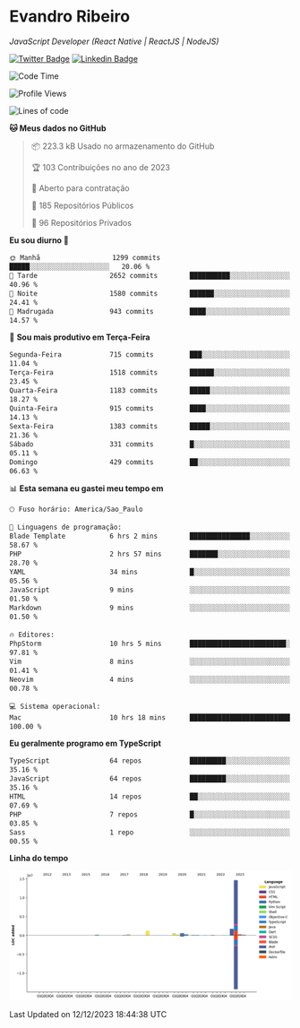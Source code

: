 # Evandro **Ribeiro**

*JavaScript Developer (React Native | ReactJS | NodeJS)*

[![Twitter Badge](https://img.shields.io/badge/-@ribeiroevandro-201B2D?style=flat-square&labelColor=201B2D&logo=twitter&logoColor=white&link=https://twitter.com/ribeiroevandro)](https://twitter.com/ribeiroevandro) 
[![Linkedin Badge](https://img.shields.io/badge/-Evandro%20Ribeiro-201B2D?style=flat-square&logo=Linkedin&logoColor=white&link=https://www.linkedin.com/in/ribeiroevandro)](https://www.linkedin.com/in/ribeiroevandro) 


<!--START_SECTION:waka-->
![Code Time](http://img.shields.io/badge/Code%20Time-3%2C573%20hrs%2013%20mins-blue)

![Profile Views](http://img.shields.io/badge/Visualizac%C3%B5es%20do%20perfil-0-blue)

![Lines of code](https://img.shields.io/badge/Desde%20o%20Hello%20World%20eu%20escrevi-20.0%20million%20linhas%20de%20c%C3%B3digo-blue)

**🐱 Meus dados no GitHub** 

> 📦 223.3 kB Usado no armazenamento do GitHub 
 > 
> 🏆 103 Contribuições no ano de 2023
 > 
> 💼 Aberto para contratação
 > 
> 📜 185 Repositórios Públicos 
 > 
> 🔑 96 Repositórios Privados 
 > 
**Eu sou diurno 🐤** 

```text
🌞 Manhã                  1299 commits        █████░░░░░░░░░░░░░░░░░░░░   20.06 % 
🌆 Tarde                  2652 commits        ██████████░░░░░░░░░░░░░░░   40.96 % 
🌃 Noite                  1580 commits        ██████░░░░░░░░░░░░░░░░░░░   24.41 % 
🌙 Madrugada              943 commits         ████░░░░░░░░░░░░░░░░░░░░░   14.57 % 
```
📅 **Sou mais produtivo em Terça-Feira** 

```text
Segunda-Feira            715 commits         ███░░░░░░░░░░░░░░░░░░░░░░   11.04 % 
Terça-Feira              1518 commits        ██████░░░░░░░░░░░░░░░░░░░   23.45 % 
Quarta-Feira             1183 commits        █████░░░░░░░░░░░░░░░░░░░░   18.27 % 
Quinta-Feira             915 commits         ████░░░░░░░░░░░░░░░░░░░░░   14.13 % 
Sexta-Feira              1383 commits        █████░░░░░░░░░░░░░░░░░░░░   21.36 % 
Sábado                   331 commits         █░░░░░░░░░░░░░░░░░░░░░░░░   05.11 % 
Domingo                  429 commits         ██░░░░░░░░░░░░░░░░░░░░░░░   06.63 % 
```


📊 **Esta semana eu gastei meu tempo em** 

```text
🕑︎ Fuso horário: America/Sao_Paulo

💬 Linguagens de programação: 
Blade Template           6 hrs 2 mins        ███████████████░░░░░░░░░░   58.67 % 
PHP                      2 hrs 57 mins       ███████░░░░░░░░░░░░░░░░░░   28.70 % 
YAML                     34 mins             █░░░░░░░░░░░░░░░░░░░░░░░░   05.56 % 
JavaScript               9 mins              ░░░░░░░░░░░░░░░░░░░░░░░░░   01.50 % 
Markdown                 9 mins              ░░░░░░░░░░░░░░░░░░░░░░░░░   01.50 % 

🔥 Editores: 
PhpStorm                 10 hrs 5 mins       ████████████████████████░   97.81 % 
Vim                      8 mins              ░░░░░░░░░░░░░░░░░░░░░░░░░   01.41 % 
Neovim                   4 mins              ░░░░░░░░░░░░░░░░░░░░░░░░░   00.78 % 

💻 Sistema operacional: 
Mac                      10 hrs 18 mins      █████████████████████████   100.00 % 
```

**Eu geralmente programo em TypeScript** 

```text
TypeScript               64 repos            █████████░░░░░░░░░░░░░░░░   35.16 % 
JavaScript               64 repos            █████████░░░░░░░░░░░░░░░░   35.16 % 
HTML                     14 repos            ██░░░░░░░░░░░░░░░░░░░░░░░   07.69 % 
PHP                      7 repos             █░░░░░░░░░░░░░░░░░░░░░░░░   03.85 % 
Sass                     1 repo              ░░░░░░░░░░░░░░░░░░░░░░░░░   00.55 % 
```



**Linha do tempo**

![Lines of Code chart](https://raw.githubusercontent.com/ribeiroevandro/ribeiroevandro/main/assets/bar_graph.png)


 Last Updated on 12/12/2023 18:44:38 UTC
<!--END_SECTION:waka-->
